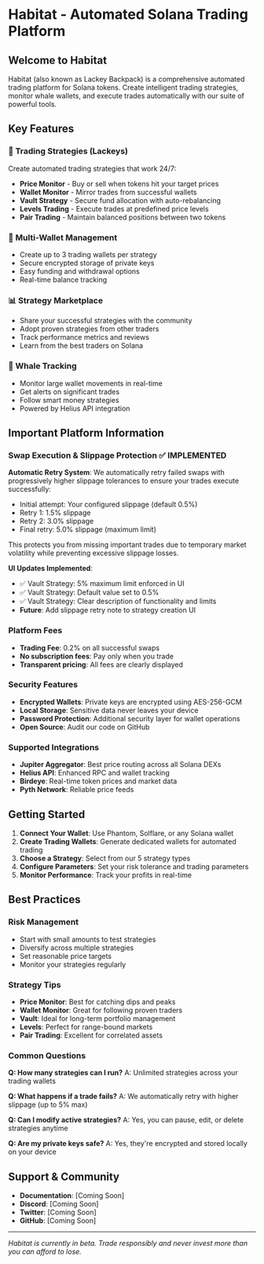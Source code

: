 # Habitat - Automated Solana Trading Platform

## Welcome to Habitat

Habitat (also known as Lackey Backpack) is a comprehensive automated trading platform for Solana tokens. Create intelligent trading strategies, monitor whale wallets, and execute trades automatically with our suite of powerful tools.

## Key Features

### 🤖 Trading Strategies (Lackeys)
Create automated trading strategies that work 24/7:
- **Price Monitor** - Buy or sell when tokens hit your target prices
- **Wallet Monitor** - Mirror trades from successful wallets
- **Vault Strategy** - Secure fund allocation with auto-rebalancing
- **Levels Trading** - Execute trades at predefined price levels
- **Pair Trading** - Maintain balanced positions between two tokens

### 💼 Multi-Wallet Management
- Create up to 3 trading wallets per strategy
- Secure encrypted storage of private keys
- Easy funding and withdrawal options
- Real-time balance tracking

### 📊 Strategy Marketplace
- Share your successful strategies with the community
- Adopt proven strategies from other traders
- Track performance metrics and reviews
- Learn from the best traders on Solana

### 🐋 Whale Tracking
- Monitor large wallet movements in real-time
- Get alerts on significant trades
- Follow smart money strategies
- Powered by Helius API integration

## Important Platform Information

### Swap Execution & Slippage Protection ✅ IMPLEMENTED
**Automatic Retry System**: We automatically retry failed swaps with progressively higher slippage tolerances to ensure your trades execute successfully:
- Initial attempt: Your configured slippage (default 0.5%)
- Retry 1: 1.5% slippage
- Retry 2: 3.0% slippage
- Final retry: 5.0% slippage (maximum limit)

This protects you from missing important trades due to temporary market volatility while preventing excessive slippage losses.

**UI Updates Implemented**:
- ✅ Vault Strategy: 5% maximum limit enforced in UI
- ✅ Vault Strategy: Default value set to 0.5%
- ✅ Vault Strategy: Clear description of functionality and limits
- **Future**: Add slippage retry note to strategy creation UI

### Platform Fees
- **Trading Fee**: 0.2% on all successful swaps
- **No subscription fees**: Pay only when you trade
- **Transparent pricing**: All fees are clearly displayed

### Security Features
- **Encrypted Wallets**: Private keys are encrypted using AES-256-GCM
- **Local Storage**: Sensitive data never leaves your device
- **Password Protection**: Additional security layer for wallet operations
- **Open Source**: Audit our code on GitHub

### Supported Integrations
- **Jupiter Aggregator**: Best price routing across all Solana DEXs
- **Helius API**: Enhanced RPC and wallet tracking
- **Birdeye**: Real-time token prices and market data
- **Pyth Network**: Reliable price feeds

## Getting Started

1. **Connect Your Wallet**: Use Phantom, Solflare, or any Solana wallet
2. **Create Trading Wallets**: Generate dedicated wallets for automated trading
3. **Choose a Strategy**: Select from our 5 strategy types
4. **Configure Parameters**: Set your risk tolerance and trading parameters
5. **Monitor Performance**: Track your profits in real-time

## Best Practices

### Risk Management
- Start with small amounts to test strategies
- Diversify across multiple strategies
- Set reasonable price targets
- Monitor your strategies regularly

### Strategy Tips
- **Price Monitor**: Best for catching dips and peaks
- **Wallet Monitor**: Great for following proven traders
- **Vault**: Ideal for long-term portfolio management
- **Levels**: Perfect for range-bound markets
- **Pair Trading**: Excellent for correlated assets

### Common Questions

**Q: How many strategies can I run?**
A: Unlimited strategies across your trading wallets

**Q: What happens if a trade fails?**
A: We automatically retry with higher slippage (up to 5% max)

**Q: Can I modify active strategies?**
A: Yes, you can pause, edit, or delete strategies anytime

**Q: Are my private keys safe?**
A: Yes, they're encrypted and stored locally on your device

## Support & Community

- **Documentation**: [Coming Soon]
- **Discord**: [Coming Soon]
- **Twitter**: [Coming Soon]
- **GitHub**: [Coming Soon]

---

*Habitat is currently in beta. Trade responsibly and never invest more than you can afford to lose.*